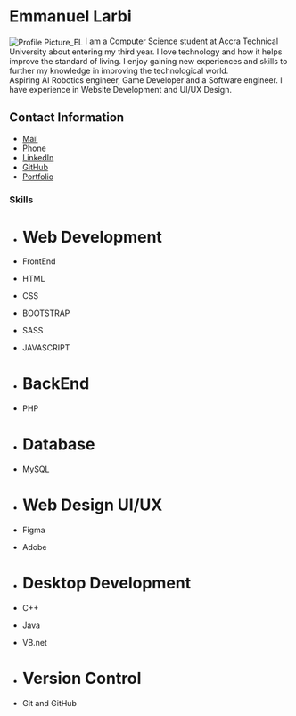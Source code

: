 # Emmanuel Larbi 

<img src="https://www.datamavens.io/web/image/res.users/27/image_128?unique=49da39f" alt="Profile Picture_EL"
align = "center">
I am a Computer Science student at Accra Technical University about entering my third year. I love 
technology and how it helps improve the standard of living. I enjoy gaining new experiences and skills to further my knowledge in improving the technological world.<br>Aspiring AI Robotics engineer, Game Developer and a Software engineer. I have experience in Website 
Development and UI/UX Design.

## Contact Information

 * [Mail](mailto:ekwabena57@gmail.com)
 * [Phone](+233544910061)
 * [LinkedIn](https://www.linkedin.com/in/emmanuel-larbi-90086a210/)
 * [GitHub](https://github.com/ManuelDCoder)
 * [Portfolio](https://my-portfolio-iota-ruby.vercel.app/)


### Skills

 * # Web Development
 * FrontEnd
 * HTML
 * CSS
 * BOOTSTRAP
 * SASS
 * JAVASCRIPT

* # BackEnd
 * PHP

* # Database
 * MySQL

 * # Web Design UI/UX
  * Figma
  * Adobe 
 * # Desktop Development
  * C++
  * Java
  * VB.net

 * # Version Control
  * Git and GitHub
    


